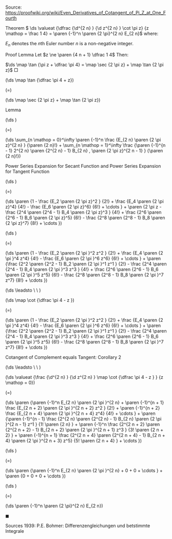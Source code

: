 # 

Source: https://proofwiki.org/wiki/Even_Derivatives_of_Cotangent_of_Pi_Z_at_One_Fourth



Theorem
$ \ds \valueat {\dfrac {\d^{2 n} } {\d z^{2 n} } \cot \pi z} {z \mathop = \frac 1 4} = \paren {-1}^n \paren {2 \pi}^{2 n} E_{2 n}$
where:

$E_n$ denotes the $n$th Euler number
$n$ is a non-negative integer.


Proof
Lemma
Let $z \ne \paren {4 n + 1} \dfrac 1 4$
Then: 

$\ds \map \tan {\pi z + \dfrac \pi 4} = \map \sec {2 \pi z} + \map \tan {2 \pi z}$
$\Box$















\(\ds \map \tan {\dfrac \pi 4 + z}\)

\(=\)







\(\ds \map \sec {2 \pi z} + \map \tan {2 \pi z}\)





Lemma














\(\ds \)

\(=\)







\(\ds \sum_{n \mathop = 0}^\infty \paren {-1}^n \frac {E_{2 n} \paren {2 \pi z}^{2 n} } {\paren {2 n}!} + \sum_{n \mathop = 1}^\infty \frac {\paren {-1}^{n - 1} 2^{2 n} \paren {2^{2 n} - 1} B_{2 n} \, \paren {2 \pi z}^{2 n - 1} } {\paren {2 n}!}\)





Power Series Expansion for Secant Function and Power Series Expansion for Tangent Function














\(\ds \)

\(=\)







\(\ds \paren {1 - \frac {E_2 \paren {2 \pi z}^2 } {2!} + \frac {E_4 \paren {2 \pi z}^4} {4!} - \frac {E_6 \paren {2 \pi z}^6} {6!} + \cdots } + \paren {2 \pi z - \frac {2^4 \paren {2^4 - 1} B_4 \paren {2 \pi z}^3 } {4!} + \frac {2^6 \paren {2^6 - 1} B_6 \paren {2 \pi z}^5} {6!} - \frac {2^8 \paren {2^8 - 1} B_8 \paren {2 \pi z}^7} {8!} + \cdots }\)




















\(\ds \)

\(=\)







\(\ds \paren {1 - \frac {E_2 \paren {2 \pi }^2 z^2 } {2!} + \frac {E_4 \paren {2 \pi }^4 z^4} {4!} - \frac {E_6 \paren {2 \pi }^6 z^6} {6!} + \cdots } + \paren {\frac {2^2 \paren {2^2 - 1} B_2 \paren {2 \pi }^1 z^1 } {2!} - \frac {2^4 \paren {2^4 - 1} B_4 \paren {2 \pi }^3 z^3 } {4!} + \frac {2^6 \paren {2^6 - 1} B_6 \paren {2 \pi }^5 z^5} {6!} - \frac {2^8 \paren {2^8 - 1} B_8 \paren {2 \pi }^7 z^7} {8!} + \cdots }\)














\(\ds \leadsto \ \ \)





\(\ds \map \cot {\dfrac \pi 4 - z }\)

\(=\)







\(\ds \paren {1 - \frac {E_2 \paren {2 \pi }^2 z^2 } {2!} + \frac {E_4 \paren {2 \pi }^4 z^4} {4!} - \frac {E_6 \paren {2 \pi }^6 z^6} {6!} + \cdots } + \paren {\frac {2^2 \paren {2^2 - 1} B_2 \paren {2 \pi }^1 z^1 } {2!} - \frac {2^4 \paren {2^4 - 1} B_4 \paren {2 \pi }^3 z^3 } {4!} + \frac {2^6 \paren {2^6 - 1} B_6 \paren {2 \pi }^5 z^5} {6!} - \frac {2^8 \paren {2^8 - 1} B_8 \paren {2 \pi }^7 z^7} {8!} + \cdots }\)





Cotangent of Complement equals Tangent: Corollary $2$








\(\ds \leadsto \ \ \)





\(\ds \valueat {\frac {\d^{2 n} } {\d z^{2 n} } \map \cot {\dfrac \pi 4 - z } } {z \mathop = 0}\)

\(=\)







\(\ds \paren {\paren {-1}^n E_{2 n} \paren {2 \pi }^{2 n} + \paren {-1}^{n + 1} \frac {E_{2 n + 2} \paren {2 \pi }^{2 n + 2} z^2 } {2!} + \paren {-1}^{n + 2} \frac {E_{2 n + 4} \paren {2 \pi }^{2 n + 4} z^4} {4!} + \cdots } + \paren {\paren {-1}^{n - 1} \frac {2^{2 n} \paren {2^{2 n} - 1} B_{2 n} \paren {2 \pi }^{2 n - 1} z^1 } {1! \paren {2 n} } + \paren {-1}^n \frac {2^{2 n + 2} \paren {2^{2 n + 2} - 1} B_{2 n + 2} \paren {2 \pi }^{2 n + 1} z^3 } {3! \paren {2 n + 2} } + \paren {-1}^{n + 1} \frac {2^{2 n + 4} \paren {2^{2 n + 4} - 1} B_{2 n + 4} \paren {2 \pi }^{2 n + 3} z^5} {5! \paren {2 n + 4} } + \cdots }\)




















\(\ds \)

\(=\)







\(\ds \paren {\paren {-1}^n E_{2 n} \paren {2 \pi }^{2 n} + 0 + 0 + \cdots } + \paren {0 + 0 + 0 + \cdots }\)




















\(\ds \)

\(=\)







\(\ds \paren {-1}^n \paren {2 \pi}^{2 n} E_{2 n}\)









$\blacksquare$

Sources
1939: P.E. Bohmer: Differenzengleichungen und betstimmte Integrale





